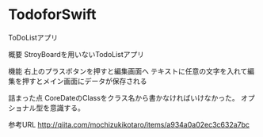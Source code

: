# TodoforSwift

ToDoListアプリ

概要
StroyBoardを用いないTodoListアプリ

機能
右上のプラスボタンを押すと編集画面へ
テキストに任意の文字を入れて編集を押すとメイン画面にデータが保存される

詰まった点
CoreDateのClassをクラス名から書かなければいけなかった。
オプショナル型を意識する。

参考URL
http://qiita.com/mochizukikotaro/items/a934a0a02ec3c632a7bc
